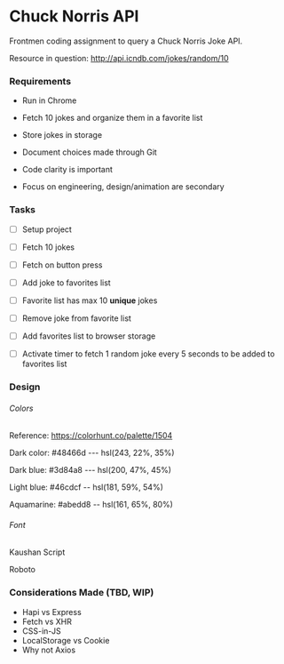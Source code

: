 # Chuck Norris API 

Frontmen coding assignment to query a Chuck Norris Joke API.

Resource in question: http://api.icndb.com/jokes/random/10



### Requirements

- Run in Chrome

- Fetch 10 jokes and organize them in a favorite list

- Store jokes in storage

- Document choices made through Git

- Code clarity is important

- Focus on engineering, design/animation are secondary

   

### Tasks

- [ ] Setup project
- [ ] Fetch 10 jokes
- [ ] Fetch on button press
- [ ] Add joke to favorites list
- [ ] Favorite list has max 10 **unique** jokes
- [ ] Remove joke from favorite list
- [ ] Add favorites list to browser storage
- [ ] Activate timer to fetch 1 random joke every 5 seconds to be added to favorites list



### Design

###### Colors
Reference: <https://colorhunt.co/palette/1504>

Dark color: #48466d  --- hsl(243, 22%, 35%)

Dark blue: #3d84a8  ---  hsl(200, 47%, 45%)

Light blue: #46cdcf  --  hsl(181, 59%, 54%)

Aquamarine: #abedd8  --  hsl(161, 65%, 80%)



###### Font

Kaushan Script

Roboto



### Considerations Made (TBD, WIP)

-  Hapi vs Express
-  Fetch vs XHR
-  CSS-in-JS
-  LocalStorage vs Cookie
-  Why not Axios





